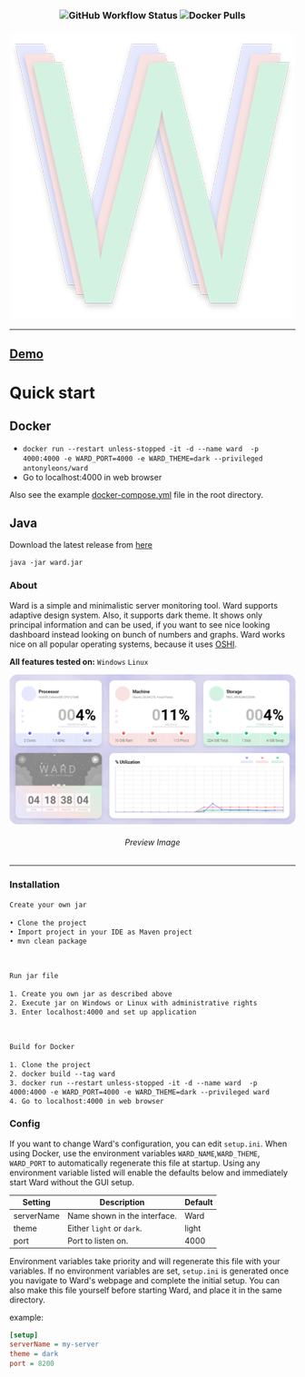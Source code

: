 <h3 align = "center">
<img alt="GitHub Workflow Status" src="https://img.shields.io/github/actions/workflow/status/AntonyLeons/ward/docker-image.yml">
<img alt="Docker Pulls" src="https://img.shields.io/docker/pulls/antonyleons/ward?style=plastic">
</h3>
<h3 align = "center">
    <img src = "images/logo.png" alt = "Logo" />
</h3>

---

## [Demo](https://status.leons.dev)

# Quick start

## Docker

* `docker run --restart unless-stopped -it -d --name ward  -p 4000:4000 -e WARD_PORT=4000 -e WARD_THEME=dark --privileged antonyleons/ward`
* Go to localhost:4000 in web browser

Also see the example [docker-compose.yml](https://github.com/AntonyLeons/Ward/blob/main/docker-compose.yml) file in the root directory.

## Java

Download the latest release from [here](https://github.com/AntonyLeons/Ward/releases/latest)

```console
java -jar ward.jar
```

### About

Ward is a simple and minimalistic server monitoring tool. Ward supports adaptive design system. Also, it supports dark theme.
It shows only principal information and can be used, if you want to see nice looking dashboard instead looking on bunch of numbers and graphs.
Ward works nice on all popular operating systems, because it uses [OSHI](https://github.com/oshi/oshi).

**All features tested on:** `Windows` `Linux`

<p align = "center">
    <img src = "images/preview.png" alt = "Preview Image" />
    <h6 align = "center">Preview Image</h6>
</p>

---

### Installation

    Create your own jar

    • Clone the project
    • Import project in your IDE as Maven project
    • mvn clean package

<br>

    Run jar file

    1. Create you own jar as described above
    2. Execute jar on Windows or Linux with administrative rights
    3. Enter localhost:4000 and set up application

<br>

    Build for Docker

    1. Clone the project
    2. docker build --tag ward
    3. docker run --restart unless-stopped -it -d --name ward  -p 4000:4000 -e WARD_PORT=4000 -e WARD_THEME=dark --privileged ward
    4. Go to localhost:4000 in web browser

### Config

If you want to change Ward's configuration, you can edit `setup.ini`. When using Docker, use the environment variables `WARD_NAME`,`WARD_THEME`, `WARD_PORT` to automatically regenerate this file at startup. Using any environment variable listed will enable the defaults below and immediately start Ward without the GUI setup. 

| Setting    | Description                  | Default |
|------------|------------------------------|---------|
| serverName | Name shown in the interface. | Ward    |
| theme      | Either `light` or `dark`.    | light   |
| port       | Port to listen on.           | 4000    |

Environment variables take priority and will regenerate this file with your variables. If no environment variables are set, `setup.ini` is generated once you navigate to Ward's webpage and complete the initial setup. You can also make this file yourself before starting Ward, and place it in the same directory.

example:

```ini
[setup]
serverName = my-server
theme = dark
port = 8200
```
